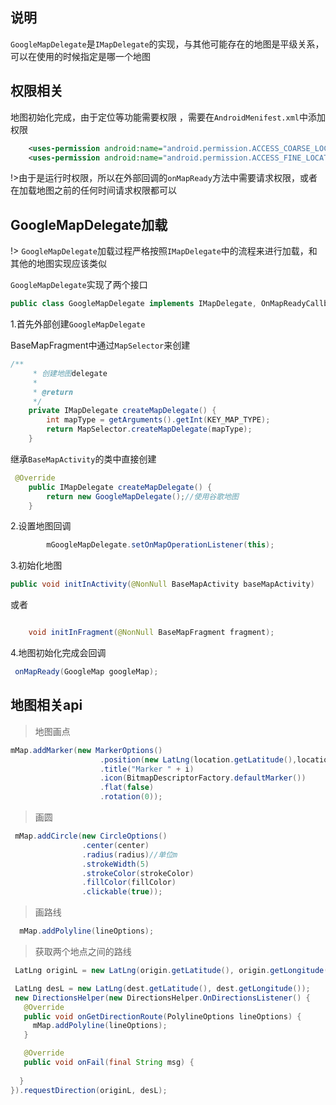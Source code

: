 ## 说明
 
 `GoogleMapDelegate`是`IMapDelegate`的实现，与其他可能存在的地图是平级关系，可以在使用的时候指定是哪一个地图
 
## 权限相关
地图初始化完成，由于定位等功能需要权限 ，需要在`AndroidMenifest.xml`中添加权限

```xml
    <uses-permission android:name="android.permission.ACCESS_COARSE_LOCATION" />
    <uses-permission android:name="android.permission.ACCESS_FINE_LOCATION" />
```

!>由于是运行时权限，所以在外部回调的`onMapReady`方法中需要请求权限，或者在加载地图之前的任何时间请求权限都可以

## GoogleMapDelegate加载 
 
!> `GoogleMapDelegate`加载过程严格按照`IMapDelegate`中的流程来进行加载，和其他的地图实现应该类似

 `GoogleMapDelegate`实现了两个接口
 
 ```java
public class GoogleMapDelegate implements IMapDelegate, OnMapReadyCallback{}
 ```
 
1.首先外部创建`GoogleMapDelegate`

BaseMapFragment中通过`MapSelector`来创建

```java
/**
     * 创建地图delegate
     *
     * @return
     */
    private IMapDelegate createMapDelegate() {
        int mapType = getArguments().getInt(KEY_MAP_TYPE);
        return MapSelector.createMapDelegate(mapType);
    }
```

继承`BaseMapActivity`的类中直接创建

```java
 @Override
    public IMapDelegate createMapDelegate() {
        return new GoogleMapDelegate();//使用谷歌地图
    }
```

2.设置地图回调

```java
        mGoogleMapDelegate.setOnMapOperationListener(this);
```

3.初始化地图

```java
public void initInActivity(@NonNull BaseMapActivity baseMapActivity)
```

或者

```java

    void initInFragment(@NonNull BaseMapFragment fragment);
```
 
 
4.地图初始化完成会回调

```java
 onMapReady(GoogleMap googleMap);
```

 
## 地图相关api

> 地图画点

```java
mMap.addMarker(new MarkerOptions()
                    .position(new LatLng(location.getLatitude(),location.getLongitude())
                    .title("Marker " + i)
                    .icon(BitmapDescriptorFactory.defaultMarker())
                    .flat(false)
                    .rotation(0));
```

 
> 画圆

```java
 mMap.addCircle(new CircleOptions()
                .center(center)
                .radius(radius)//单位m
                .strokeWidth(5)
                .strokeColor(strokeColor)
                .fillColor(fillColor)
                .clickable(true));
```

> 画路线
 
```java
  mMap.addPolyline(lineOptions);
```
 
> 获取两个地点之间的路线
 
 ```java
  LatLng originL = new LatLng(origin.getLatitude(), origin.getLongitude());

  LatLng desL = new LatLng(dest.getLatitude(), dest.getLongitude());
  new DirectionsHelper(new DirectionsHelper.OnDirectionsListener() {
    @Override
    public void onGetDirectionRoute(PolylineOptions lineOptions) {
      mMap.addPolyline(lineOptions);
    }

    @Override
    public void onFail(final String msg) {
     
   }
 }).requestDirection(originL, desL);
 ```